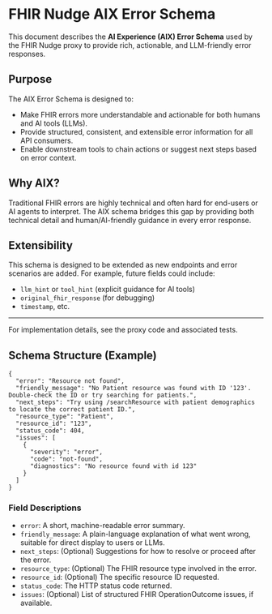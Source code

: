 # FHIR Nudge AIX Error Schema

This document describes the **AI Experience (AIX) Error Schema** used by the FHIR Nudge proxy to provide rich, actionable, and LLM-friendly error responses.

## Purpose

The AIX Error Schema is designed to:
- Make FHIR errors more understandable and actionable for both humans and AI tools (LLMs).
- Provide structured, consistent, and extensible error information for all API consumers.
- Enable downstream tools to chain actions or suggest next steps based on error context.

## Why AIX?

Traditional FHIR errors are highly technical and often hard for end-users or AI agents to interpret. The AIX schema bridges this gap by providing both technical detail and human/AI-friendly guidance in every error response.

## Extensibility

This schema is designed to be extended as new endpoints and error scenarios are added. For example, future fields could include:
- `llm_hint` or `tool_hint` (explicit guidance for AI tools)
- `original_fhir_response` (for debugging)
- `timestamp`, etc.

---

For implementation details, see the proxy code and associated tests.

## Schema Structure (Example)

```
{
  "error": "Resource not found",
  "friendly_message": "No Patient resource was found with ID '123'. Double-check the ID or try searching for patients.",
  "next_steps": "Try using /searchResource with patient demographics to locate the correct patient ID.",
  "resource_type": "Patient",
  "resource_id": "123",
  "status_code": 404,
  "issues": [
    {
      "severity": "error",
      "code": "not-found",
      "diagnostics": "No resource found with id 123"
    }
  ]
}
```

### Field Descriptions

- `error`: A short, machine-readable error summary.
- `friendly_message`: A plain-language explanation of what went wrong, suitable for direct display to users or LLMs.
- `next_steps`: (Optional) Suggestions for how to resolve or proceed after the error.
- `resource_type`: (Optional) The FHIR resource type involved in the error.
- `resource_id`: (Optional) The specific resource ID requested.
- `status_code`: The HTTP status code returned.
- `issues`: (Optional) List of structured FHIR OperationOutcome issues, if available.



